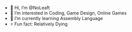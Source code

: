 - 👋 Hi, I’m @NoLeaft
- 👀 I’m interested in Coding, Game Design, Online Games
- 🌱 I’m currently learning Assembly Language
- ⚡ Fun fact: Relatively Dying

<!---
NoLeaft/NoLeaft is a ✨ special ✨ repository because its `README.md` (this file) appears on your GitHub profile.
You can click the Preview link to take a look at your changes.
--->
